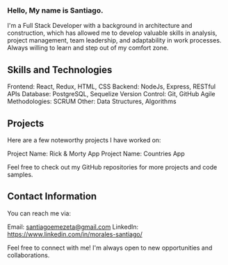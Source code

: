 ### Hello, My name is Santiago.

I'm a Full Stack Developer with a background in architecture and construction, which has allowed me to develop valuable skills in analysis, project management, team leadership, and adaptability in work processes. Always willing to learn and step out of my comfort zone.

## Skills and Technologies

Frontend: React, Redux, HTML, CSS
Backend: NodeJs, Express, RESTful APIs
Database: PostgreSQL, Sequelize
Version Control: Git, GitHub
Agile Methodologies: SCRUM
Other: Data Structures, Algorithms

## Projects

Here are a few noteworthy projects I have worked on:

Project Name: Rick & Morty App
Project Name: Countries App

Feel free to check out my GitHub repositories for more projects and code samples.

## Contact Information
You can reach me via:

Email: santiagoemezeta@gmail.com
LinkedIn: https://www.linkedin.com/in/morales-santiago/

Feel free to connect with me! I'm always open to new opportunities and collaborations.

<!--
**Ssamza/Ssamza** is a ✨ _special_ ✨ repository because its `README.md` (this file) appears on your GitHub profile.

Here are some ideas to get you started:

- 🔭 I’m currently working on ...
- 🌱 I’m currently learning ...
- 👯 I’m looking to collaborate on ...
- 🤔 I’m looking for help with ...
- 💬 Ask me about ...
- 📫 How to reach me: ...
- 😄 Pronouns: ...
- ⚡ Fun fact: ...
-->
